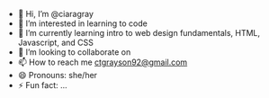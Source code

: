- 👋 Hi, I’m @ciaragray
- 👀 I’m interested in learning to code
- 🌱 I’m currently learning intro to web design fundamentals, HTML, Javascript, and CSS
- 💞️ I’m looking to collaborate on 
- 📫 How to reach me ctgrayson92@gmail.com
- 😄 Pronouns: she/her
- ⚡ Fun fact: ...

<!---
ciaragray/ciaragray is a ✨ special ✨ repository because its `README.md` (this file) appears on your GitHub profile.
You can click the Preview link to take a look at your changes.
--->
